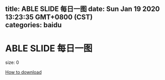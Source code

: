 
title: ABLE SLIDE 每日一图
date: Sun Jan 19 2020 13:23:35 GMT+0800 (CST)    
categories: baidu
---

# ABLE SLIDE 每日一图
size: 0
 
 

[How to download](https://bpcam.bemobtrk.com/go/2ceec3aa-1ca2-46d6-b9ff-aaa5c184517c?jno=561)